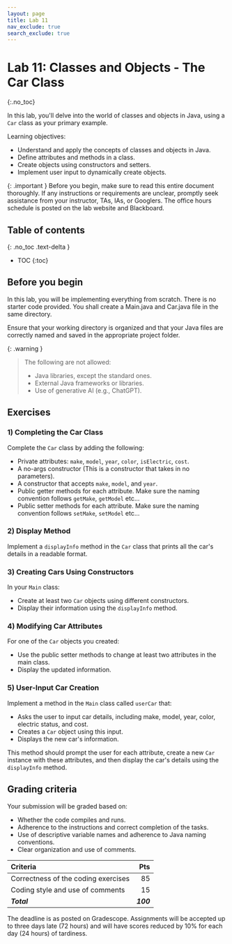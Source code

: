 ```yaml
---
layout: page
title: Lab 11
nav_exclude: true
search_exclude: true
---
```


# Lab 11: Classes and Objects - The Car Class
{:.no_toc}

In this lab, you'll delve into the world of classes and objects in Java, using a `Car` class as your primary example.

Learning objectives:
- Understand and apply the concepts of classes and objects in Java.
- Define attributes and methods in a class.
- Create objects using constructors and setters.
- Implement user input to dynamically create objects.

{: .important }
Before you begin, make sure to read this entire document thoroughly. If any instructions or requirements are unclear, promptly seek assistance from your instructor, TAs, IAs, or Googlers. The office hours schedule is posted on the lab website and Blackboard.

## Table of contents
{: .no_toc .text-delta }

- TOC
{:toc}

## Before you begin

In this lab, you will be implementing everything from scratch. There is no starter code provided. You shall create a Main.java and Car.java file in the same directory.

Ensure that your working directory is organized and that your Java files are correctly named and saved in the appropriate project folder.

{: .warning }
> The following are not allowed:
> - Java libraries, except the standard ones.
> - External Java frameworks or libraries.
> - Use of generative AI (e.g., ChatGPT).

## Exercises

### 1) Completing the Car Class
Complete the `Car` class by adding the following:
- Private attributes: `make`, `model`, `year`, `color`, `isElectric`, `cost`.
- A no-args constructor (This is a constructor that takes in no parameters).
- A constructor that accepts `make`, `model`, and `year`.
- Public getter methods for each attribute. Make sure the naming convention follows `getMake`, `getModel` etc...
- Public setter methods for each attribute. Make sure the naming convention follows `setMake`, `setModel` etc...

### 2) Display Method
Implement a `displayInfo` method in the `Car` class that prints all the car's details in a readable format.

### 3) Creating Cars Using Constructors
In your `Main` class:
- Create at least two `Car` objects using different constructors.
- Display their information using the `displayInfo` method.

### 4) Modifying Car Attributes
For one of the `Car` objects you created:
- Use the public setter methods to change at least two attributes in the main class.
- Display the updated information.

### 5) User-Input Car Creation
Implement a method in the `Main` class called `userCar` that:
- Asks the user to input car details, including make, model, year, color, electric status, and cost.
- Creates a `Car` object using this input.
- Displays the new car's information.

This method should prompt the user for each attribute, create a new `Car` instance with these attributes, and then display the car's details using the `displayInfo` method.


## Grading criteria

Your submission will be graded based on:
- Whether the code compiles and runs.
- Adherence to the instructions and correct completion of the tasks.
- Use of descriptive variable names and adherence to Java naming conventions.
- Clear organization and use of comments.

| **Criteria**                             |   **Pts** |
|:-----------------------------------------|----------:|
| Correctness of the coding exercises      |        85 |
| Coding style and use of comments         |        15 |
| **_Total_**                              | **_100_** |

The deadline is as posted on Gradescope. Assignments will be accepted up to three days late (72 hours) and will have scores reduced by 10% for each day (24 hours) of tardiness.

